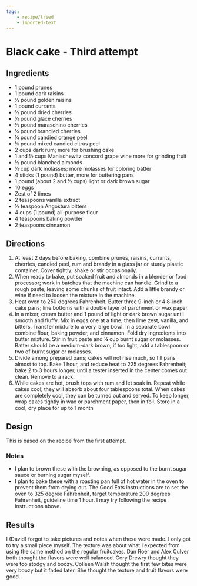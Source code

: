 ```yaml
---
tags:
    - recipe/tried
    - imported-text
---
```


# Black cake - Third attempt
## Ingredients
- 1 pound prunes
- 1 pound dark raisins
- ½ pound golden raisins
- 1 pound currants
- ½ pound dried cherries
- ¼ pound glace cherries
- ½ pound maraschino cherries
- ¼ pound brandied cherries
- ¼ pound candied orange peel
- ¼ pound mixed candied citrus peel
- 2 cups dark rum; more for brushing cake
- 1 and ½ cups Manischewitz concord grape wine more for grinding fruit
- ½ pound blanched almonds
- ¼  cup dark molasses; more molasses for coloring batter
- 4 sticks (1 pound) butter, more for buttering pans
- 1 pound (about 2 and ½ cups) light or dark brown sugar
- 10 eggs
- Zest of 2 limes
- 2 teaspoons vanilla extract
- ½ teaspoon Angostura bitters
- 4 cups (1 pound) all-purpose flour
- 4 teaspoons baking powder
- 2 teaspoons cinnamon
## Directions
1. At least 2 days before baking, combine prunes, raisins, currants, cherries, candied peel, rum and brandy in a glass jar or sturdy plastic container.  Cover tightly; shake or stir occasionally.
2. When ready to bake, put soaked fruit and almonds in a blender or food processor; work in batches that the machine can handle.  Grind to a rough paste, leaving some chunks of fruit intact.  Add a little brandy or wine if need to loosen the mixture in the machine.
3. Heat oven to 250 degrees Fahrenheit.  Butter three 9-inch or 4 8-inch cake pans; line bottoms with a double layer of parchment or wax paper.
4. In a mixer, cream butter and 1 pound of light or dark brown sugar until smooth and fluffy.  Mix in eggs one at a time, then lime zest, vanilla, and bitters.  Transfer mixture to a very large bowl.  In a separate bowl combine flour, baking powder, and cinnamon.  Fold dry ingredients into butter mixture.  Stir in fruit paste and ¼ cup burnt sugar or molasses.  Batter should be a medium-dark brown; if too light, add a tablespoon or two of burnt sugar or molasses.
5. Divide among prepared pans; cakes will not rise much, so fill pans almost to top.  Bake 1 hour, and reduce heat to 225 degrees Fahrenheit; bake 2 to 3 hours longer, until a tester inserted in the center comes out clean.  Remove to a rack.
6. While cakes are hot, brush tops with rum and let soak in.  Repeat while cakes cool; they will absorb about four tablespoons total.  When cakes are completely cool, they can be turned out and served.  To keep longer, wrap cakes tightly in wax or parchment paper, then in foil.  Store in a cool, dry place for up to 1 month
## Design
This is based on the recipe from the first attempt.
### Notes
- I plan to brown these with the browning, as opposed to the burnt sugar sauce or burning sugar myself.
- I plan to bake these with a roasting pan full of hot water in the oven to prevent them from drying out.  The Good Eats instructions are to set the oven to 325 degree Fahrenheit, target temperature 200 degrees Fahrenheit, guideline time 1 hour.  I may try following the recipe instructions above.
## Results
I (David) forgot to take pictures and notes when these were made.  I only got to try a small piece myself.  The texture was about what I expected from using the same method on the regular fruitcakes.  Dan Roer and Alex Culver both thought the flavors were well balanced.  Cory Drewry thought they were too stodgy and boozy.  Colleen Walsh thought the first few bites were very boozy but it faded later.  She thought the texture and fruit flavors were good.

